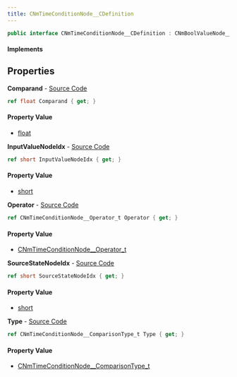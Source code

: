 ```yaml
---
title: CNmTimeConditionNode__CDefinition
---
```


```csharp
public interface CNmTimeConditionNode__CDefinition : CNmBoolValueNode__CDefinition, CNmValueNode__CDefinition, CNmGraphNode__CDefinition, ISchemaClass<CNmGraphNode__CDefinition>, ISchemaClass<CNmValueNode__CDefinition>, ISchemaClass<CNmBoolValueNode__CDefinition>, ISchemaClass<CNmTimeConditionNode__CDefinition>, ISchemaField, ISchemaClass, INativeHandle
```

#### Implements

## Properties

**Comparand** - [Source Code](https://github.com/swiftly-solution/swiftlys2/blob/main/managed/src/SwiftlyS2.Generated/Schemas/Interfaces/CNmTimeConditionNode__CDefinition.cs#L20)

```csharp
ref float Comparand { get; }
```

#### Property Value

- [float](https://learn.microsoft.com/dotnet/api/system.single)

**InputValueNodeIdx** - [Source Code](https://github.com/swiftly-solution/swiftlys2/blob/main/managed/src/SwiftlyS2.Generated/Schemas/Interfaces/CNmTimeConditionNode__CDefinition.cs#L18)

```csharp
ref short InputValueNodeIdx { get; }
```

#### Property Value

- [short](https://learn.microsoft.com/dotnet/api/system.int16)

**Operator** - [Source Code](https://github.com/swiftly-solution/swiftlys2/blob/main/managed/src/SwiftlyS2.Generated/Schemas/Interfaces/CNmTimeConditionNode__CDefinition.cs#L24)

```csharp
ref CNmTimeConditionNode__Operator_t Operator { get; }
```

#### Property Value

- [CNmTimeConditionNode__Operator_t](/docs/api/shared/schemadefinitions/cnmtimeconditionnode__operator_t)

**SourceStateNodeIdx** - [Source Code](https://github.com/swiftly-solution/swiftlys2/blob/main/managed/src/SwiftlyS2.Generated/Schemas/Interfaces/CNmTimeConditionNode__CDefinition.cs#L16)

```csharp
ref short SourceStateNodeIdx { get; }
```

#### Property Value

- [short](https://learn.microsoft.com/dotnet/api/system.int16)

**Type** - [Source Code](https://github.com/swiftly-solution/swiftlys2/blob/main/managed/src/SwiftlyS2.Generated/Schemas/Interfaces/CNmTimeConditionNode__CDefinition.cs#L22)

```csharp
ref CNmTimeConditionNode__ComparisonType_t Type { get; }
```

#### Property Value

- [CNmTimeConditionNode__ComparisonType_t](/docs/api/shared/schemadefinitions/cnmtimeconditionnode__comparisontype_t)

